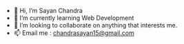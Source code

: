 - 👋 Hi, I’m Sayan Chandra
- 🌱 I’m currently learning Web Development
- 💞️ I’m looking to collaborate on anything that interests me.
- 📫 Email me : chandrasayan15@gmail.com 

<!---
s-chandr/s-chandr is a ✨ special ✨ repository because its `README.md` (this file) appears on your GitHub profile.
You can click the Preview link to take a look at your changes.
--->
